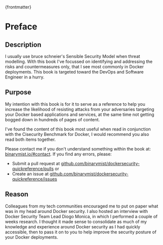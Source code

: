 
{frontmatter}

# Preface

## Description

I usually use bruce schneier's Sensible Security Model when threat modelling. With this book I've focussed on identifying and addressing the risks and countermeasures only, that I see most commonly in Docker deployments. This book is targeted toward the DevOps and Software Engineer in a hurry.

## Purpose

My intention with this book is for it to serve as a reference to help you increase the likelihood of resisting attacks from your adversaries targeting your Docker based applications and services, at the same time not getting bogged down in hundreds of pages of content.

I've found the content of this book most useful when read in conjunction with the Cisecurity Benchmark for Docker, I would recommend you also read both items together.

Please contact me if you don't understand something within the book at: [binarymist.io/#contact](https://binarymist.io/#contact). If you find any errors, please:

* Submit a pull request at [github.com/binarymist/dockersecurity-quickreference/pulls](https://github.com/binarymist/dockersecurity-quickreference/pulls) or
* Create an issue at [github.com/binarymist/dockersecurity-quickreference/issues](https://github.com/binarymist/dockersecurity-quickreference/issues)

## Reason

Colleagues from my tech communities encouraged me to put on paper what was in my head around Docker security. I also hosted an interview with Docker Security Team Lead Diogo Monica, in which I performed a couple of weeks research. I thought it made sense to consolidate as much of my knowledge and experience around Docker security as I had quickly accessible, then to pass it on to you to help improve the security posture of your Docker deployments.